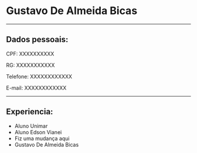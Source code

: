 # Gustavo De Almeida Bicas

---

## Dados pessoais:

CPF: XXXXXXXXXX

RG: XXXXXXXXXXX

Telefone: XXXXXXXXXXXX

E-mail: XXXXXXXXXXXX

---

## Experiencia:

- Aluno Unimar
- Aluno Edson Vianei
- Fiz uma mudança aqui
- Gustavo De Almeida Bicas
